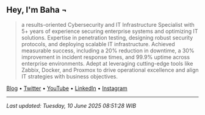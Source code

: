 ## Hey, I'm Baha ¬

> a results-oriented Cybersecurity and IT Infrastructure Specialist with 5+ years of experience securing enterprise systems and optimizing IT solutions. Expertise in penetration testing, designing robust security protocols, and deploying scalable IT infrastructure. Achieved measurable success, including a 20% reduction in downtime, a 30% improvement in incident response times, and 99.9% uptime across enterprise environments. Adept at leveraging cutting-edge tools like Zabbix, Docker, and Proxmox to drive operational excellence and align IT strategies with business objectives.

[Blog](https://baha.my.id) • [Twitter](https://baha.my.id/twitter) • [YouTube](https://baha.my.id/youtube) • [LinkedIn](https://baha.my.id/linkedin) • [Instagram](https://baha.my.id/instagram)

---

<!-- LAST_UPDATED_START -->
*Last updated: Tuesday, 10 June 2025 08:51:28 WIB*
<!-- LAST_UPDATED_END -->

